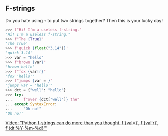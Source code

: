 ## F-strings

Do you hate using `+` to put two strings together?
Then this is your lucky day!

```py
>>> f"Hi! I'm a useless f-string."
"Hi! I'm a useless f-string."
>>> f"The {True}"
'The True'
>>> f'quick {float("3.14")}'
'quick 3.14'
>>> var = "hello"
>>> f"brown {var}"
'brown hello'
>>> f"fox {var!r}"
"fox 'hello'"
>>> f"jumps {var = }"
"jumps var = 'hello'"
>>> dct = {"well": "hello"}
>>> try:
...     f"over {dct["well"]} the"
... except SyntaxError:
...     "Oh no!"
'Oh no!'

```

[Video: "Python f-strings can do more than you thought. f'{val=}', f'{val!r}', f'{dt:%Y-%m-%d}'"](https://youtu.be/BxUxX1Ku1EQ)
